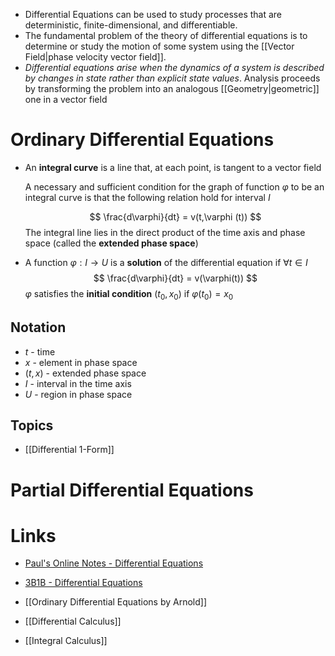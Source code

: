 * Differential Equations can be used to study processes that are deterministic, finite-dimensional, and differentiable. 
* The fundamental problem of the theory of differential equations is to determine or study the motion of some system using the [[Vector Field|phase velocity vector field]].  
* *Differential equations arise when the dynamics of a system is described by changes in state rather than explicit state values*. Analysis proceeds by transforming the problem into an analogous [[Geometry|geometric]] one in a vector field


# Ordinary Differential Equations
* An **integral curve** is a line that, at each point, is tangent to a vector field
  
  A necessary and sufficient condition for the graph of function $\varphi$ to be an integral curve is that the following relation hold for interval $I$ 
  
  $$
  \frac{d\varphi}{dt} = v(t,\varphi (t))
  $$
  The integral line lies in the direct product of the time axis and phase space (called the **extended phase space**)

* A function $\varphi : I \to U$ is a **solution** of the differential equation if $\forall t \in I$
  $$
  \frac{d\varphi}{dt} = v(\varphi(t))
  $$
  $\varphi$ satisfies the **initial condition** $(t_0, x_0)$ if $\varphi(t_0) = x_0$  
## Notation
* $t$ - time
* $x$ - element in phase space
* $(t,x)$ - extended phase space
* $I$ - interval in the time axis
* $U$ - region in phase space
## Topics
* [[Differential 1-Form]]

# Partial Differential Equations

# Links
* [Paul's Online Notes - Differential Equations](https://tutorial.math.lamar.edu/classes/de/de.aspx)
* [3B1B - Differential Equations](https://www.youtube.com/watch?v=p_di4Zn4wz4&list=PLZHQObOWTQDNPOjrT6KVlfJuKtYTftqH6&index=1)
* [[Ordinary Differential Equations by Arnold]]

* [[Differential Calculus]]
* [[Integral Calculus]]